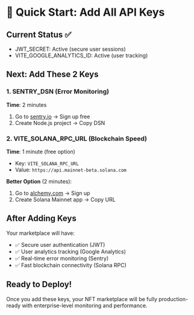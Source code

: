 # 🚀 Quick Start: Add All API Keys

## Current Status ✅
- JWT_SECRET: Active (secure user sessions)
- VITE_GOOGLE_ANALYTICS_ID: Active (user tracking)

## Next: Add These 2 Keys

### 1. SENTRY_DSN (Error Monitoring) 
**Time**: 2 minutes
1. Go to [sentry.io](https://sentry.io) → Sign up free
2. Create Node.js project → Copy DSN


### 2. VITE_SOLANA_RPC_URL (Blockchain Speed)
**Time**: 1 minute (free option)

- Key: `VITE_SOLANA_RPC_URL`
- Value: `https://api.mainnet-beta.solana.com`

**Better Option** (2 minutes): 
1. Go to [alchemy.com](https://alchemy.com) → Sign up
2. Create Solana Mainnet app → Copy URL


## After Adding Keys
Your marketplace will have:
- ✅ Secure user authentication (JWT)
- ✅ User analytics tracking (Google Analytics)  
- ✅ Real-time error monitoring (Sentry)
- ✅ Fast blockchain connectivity (Solana RPC)

## Ready to Deploy!
Once you add these keys, your NFT marketplace will be fully production-ready with enterprise-level monitoring and performance.